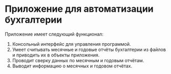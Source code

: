 # Приложение для автоматизации бухгалтерии
Приложение имеет следующий функционал:
1) Консольный интерфейс для управления программой.
2) Умеет считывать месячные и годовые отчёты бухгалтерии из файлов и приводить их в объекты приложения.
3) Проводит сверку данных по месячным и годовым отчётам.
4) Выводит информацию о месячных и годовом отчётах. 
